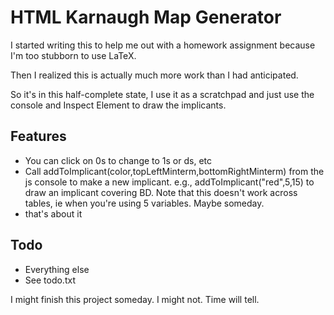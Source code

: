 # HTML Karnaugh Map Generator

I started writing this to help me out with a homework assignment because I'm too stubborn to use LaTeX.

Then I realized this is actually much more work than I had anticipated.

So it's in this half-complete state, I use it as a scratchpad and just use the console and Inspect Element to draw the implicants.

## Features
- You can click on 0s to change to 1s or ds, etc
- Call addToImplicant(color,topLeftMinterm,bottomRightMinterm) from the js console to make a new implicant. e.g., addToImplicant("red",5,15) to draw an implicant covering BD. Note that this doesn't work across tables, ie when you're using 5 variables. Maybe someday.
- that's about it

## Todo
- Everything else
- See todo.txt

I might finish this project someday. I might not. Time will tell.
